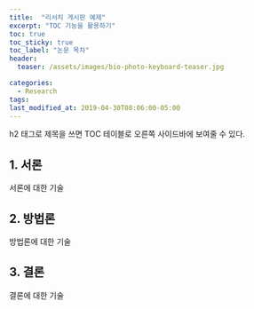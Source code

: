 ```yaml
---
title:  "리서치 게시판 예제"
excerpt: "TOC 기능을 활용하기"
toc: true
toc_sticky: true
toc_label: "논문 목차"
header:
  teaser: /assets/images/bio-photo-keyboard-teaser.jpg

categories:
  - Research
tags:
last_modified_at: 2019-04-30T08:06:00-05:00
---
```


h2 태그로 제목을 쓰면
TOC 테이블로 오른쪽 사이드바에 보여줄 수 있다.

## 1. 서론

서론에 대한 기술

## 2. 방법론

방법론에 대한 기술

## 3. 결론

결론에 대한 기술
